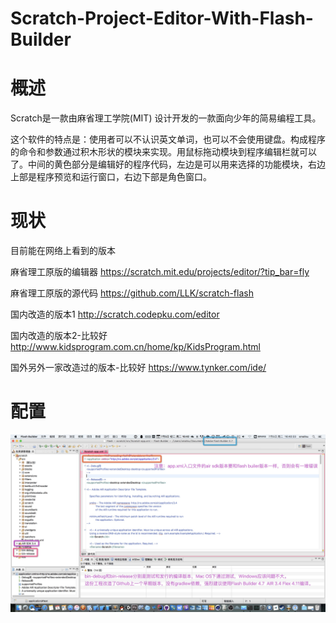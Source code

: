 # Scratch-Project-Editor-With-Flash-Builder

# 概述

Scratch是一款由麻省理工学院(MIT) 设计开发的一款面向少年的简易编程工具。

这个软件的特点是：使用者可以不认识英文单词，也可以不会使用键盘。构成程序的命令和参数通过积木形状的模块来实现。用鼠标拖动模块到程序编辑栏就可以了。中间的黄色部分是编辑好的程序代码，左边是可以用来选择的功能模块，右边上部是程序预览和运行窗口，右边下部是角色窗口。

# 现状

目前能在网络上看到的版本

麻省理工原版的编辑器
https://scratch.mit.edu/projects/editor/?tip_bar=fly

麻省理工原版的源代码
https://github.com/LLK/scratch-flash

国内改造的版本1
http://scratch.codepku.com/editor

国内改造的版本2-比较好
http://www.kidsprogram.com.cn/home/kp/KidsProgram.html

国外另外一家改造过的版本-比较好
https://www.tynker.com/ide/

# 配置

![使用说明](/使用说明.png)
